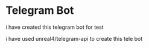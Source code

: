 # Telegram Bot 

i have created this telegram bot for test  
 
 i have used unreal4/telegram-api to create this tele bot   
 
